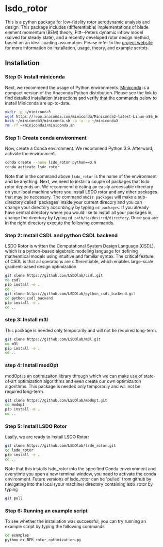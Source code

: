 # lsdo_rotor

This is a python package for low-fidelity rotor aerodynamic analysis and design. This package includes (differentiable) implementations of blade element momentum (BEM) theory, Pitt--Peters dynamic inflow model (solved for steady state), and a recently developed rotor design method, based on an ideal-loading assumption. Please refer to the [project website](https://lsdo-rotor.readthedocs.io/en/latest/index.html) for more information on installation, usage, theory, and example scripts. 

## Installation



### Step 0: Install miniconda
Next, we recommend the usage of Python environments. [Miniconda](https://docs.conda.io/projects/miniconda/en/latest/) is a compact version of the Anaconda Python distribution. Please see the link to find detailed installation instructions and verify that the commands below to install Miniconda are up-to-date. 

```sh
mkdir -p ~/miniconda3
wget https://repo.anaconda.com/miniconda/Miniconda3-latest-Linux-x86_64.sh -O ~/miniconda3/miniconda.sh
bash ~/miniconda3/miniconda.sh -b -u -p ~/miniconda3
rm -rf ~/miniconda3/miniconda.sh
```

### Step 1: Create conda environment
Now, create a Conda environment. We recommend Python 3.9. Afterward, activate the environment.

```sh
conda create --name lsdo_rotor python==3.9
conda activate lsdo_rotor
```

Note that in the command above `lsdo_rotor` is the name of the environment and be anything. Next, we need to install a couple of packages that lsdo rotor depends on. We recommend creating an easily 
accessable directory on your local machine where you install LSDO rotor and any other packages that may be necessary. The command  `mkdir packages` will make a sub-directory called 'packages'
inside your current direcory and you can change your directory accordingly by typing `cd packages`. If you already have central directory where you would like to install all your packages in, 
change the directory by typing `cd path/to/desired/directory`. Once you are in the right directory execute the following commands.

### Step 2: Install CSDL and python CSDL backend
LSDO Rotor is written the Computational System Design Language (CSDL), which is a python-based algebraic modeling language for defining mathemtical models using intuitive and familiar syntax. The critical feature of CSDL is that 
all operations are differentiable, which enables large-scale gradient-based design optimization. 

```sh
git clone https://github.com/LSDOlab/csdl.git
cd csdl
pip install -e .
cd ..
git clone https://github.com/LSDOlab/python_csdl_backend.git
cd python_csdl_backend
pip install -e .
cd ..
```

### step 3: Install m3l
This package is needed only temporarily and will not be required long-term.
```sh
git clone https://github.com/LSDOlab/m3l.git
cd m3l
pip install -e .
cd ..
```

### step 4: Install modOpt
modOpt is an optimizaiton library through which we can make use of state-of-art optimization algorithms and even create our own optimizaiton algorithms.
This package is needed only temporarily and will not be required long-term.
```sh
git clone https://github.com/LSDOlab/modopt.git
cd modopt
pip install -e .
cd ..
```

### Step 5: Install LSDO Rotor
Lastly, we are ready to install LSDO Rotor:

```sh
git clone https://github.com/LSDOlab/lsdo_rotor.git
cd lsdo_rotor
pip install -e .
cd ..
```

Note that this installs lsdo_rotor into the specified Conda enveironment and everytime you open a new terminal window, you need to activate the conda environment. Future versions of lsdo_rotor can be 'pulled' from github by navigating into the local (your machine) directory containing lsdo_rotor by typing

```sh
git pull
```

### Step 6: Running an example script
To see whether the installation was successful, you can try running an example script by typing the following commands

```sh
cd examples
python ex_BEM_rotor_optimization.py
```